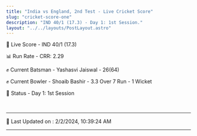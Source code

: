 ```yaml
---
title: "India vs England, 2nd Test - Live Cricket Score"
slug: "cricket-score-one"
description: "IND 40/1 (17.3) - Day 1: 1st Session."
layout: "../../layouts/PostLayout.astro"
---
```


🔴 Live Score - IND 40/1 (17.3)  

📊 Run Rate - CRR: 2.29  

✊ Current Batsman - Yashasvi Jaiswal - 26(64)  

✊ Current Bowler - Shoaib Bashir - 3.3 Over 7 Run - 1 Wicket  

📑 Status - Day 1: 1st Session

<br />

***

📝 Last Updated on : 2/2/2024, 10:39:24 AM

***

